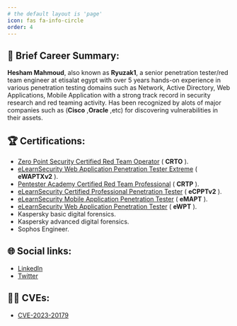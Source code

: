 ```yaml
---
# the default layout is 'page'
icon: fas fa-info-circle
order: 4
---
```



## 📜 Brief Career Summary: 

**Hesham Mahmoud**, also known as **Ryuzak1**, a senior penetration tester/red team engineer at etisalat egypt with over 5 years hands-on experience in various penetration testing domains such as Network, Active Directory, Web Applications, Mobile Application with a strong track record in security research and red teaming activity. Has been recognized by alots of major companies such as (**Cisco** ,**Oracle** ,etc) for discovering vulnerabilities in their assets. 


## 🏆 Certifications: 

- [Zero Point Security Certified Red Team Operator](https://eu.badgr.com/public/assertions/NdxeDzD8RWuHp4T3eRv71g) ( **CRTO** ). 
- [eLearnSecurity Web Application Penetration Tester Extreme](https://verified.elearnsecurity.com/certificates/e4452bf1-9e17-402e-aa00-5f04411289be) ( **eWAPTXv2** ).
- [Pentester Academy Certified Red Team Professional](https://www.credential.net/d769dd91-7cde-4c17-98ce-a7cf356b6e38) ( **CRTP** ).
- [eLearnSecurity Certified Professional Penetration Tester](https://verified.elearnsecurity.com/certificates/cbae98b5-926c-426a-a85a-e9e1c3264121) ( **eCPPTv2** ).
- [eLearnSecurity Mobile Application Penetration Tester](https://verified.elearnsecurity.com/certificates/f25d53c0-deae-454c-842f-19258d20b284) ( **eMAPT** ).
- [eLearnSecurity Web Application Penetration Tester](https://verified.elearnsecurity.com/certificates/cd96df8a-9f28-4da0-9438-6ffe5d7c2e63) ( **eWPT** ).
- Kaspersky basic digital forensics.
- Kaspersky advanced digital forensics.
- Sophos Engineer. 


## 🌐 Social links:
- [LinkedIn](https://www.linkedin.com/in/hesham-mahmoud-878024a4/)
- [Twitter](https://twitter.com/heshammahmoud03)


## 🕵️‍♂️ CVEs:

- [CVE-2023-20179](https://www.cisco.com/c/en/us/support/docs/csa/cisco-sa-vmanage-html-3ZKh8d6x.html)



